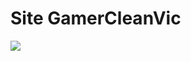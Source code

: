 # Site GamerCleanVic
<a href="GamerCleanVic.github.io/Site1/"><img src="http://migre.me/tkm8Z"></a>

